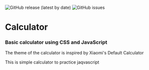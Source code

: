 ![GitHub release (latest by date)](https://img.shields.io/github/v/release/Sanchitbajaj02/Calculator?style=flat-square)
![GitHub issues](https://img.shields.io/github/issues/Sanchitbajaj02/Calculator?style=flat-square)
# Calculator

### Basic calculator using CSS and JavaScript
The theme of the calculator is inspired by Xiaomi's Default Calculator

This is simple calculator to practice jaqvascript
